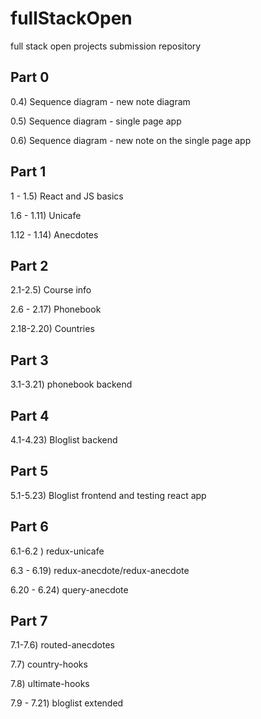 # fullStackOpen

full stack open projects submission repository

## Part 0

0.4) Sequence diagram - new note diagram

0.5) Sequence diagram - single page app

0.6) Sequence diagram - new note on the single page app

## Part 1

1 - 1.5) React and JS basics

1.6 - 1.11) Unicafe

1.12 - 1.14) Anecdotes

## Part 2

2.1-2.5) Course info

2.6 - 2.17) Phonebook

2.18-2.20) Countries

## Part 3

3.1-3.21) phonebook backend

## Part 4

4.1-4.23) Bloglist backend

## Part 5

5.1-5.23) Bloglist frontend and testing react app

## Part 6

6.1-6.2 ) redux-unicafe

6.3 - 6.19) redux-anecdote/redux-anecdote

6.20 - 6.24) query-anecdote

## Part 7

7.1-7.6) routed-anecdotes

7.7) country-hooks

7.8) ultimate-hooks

7.9 - 7.21) bloglist extended
